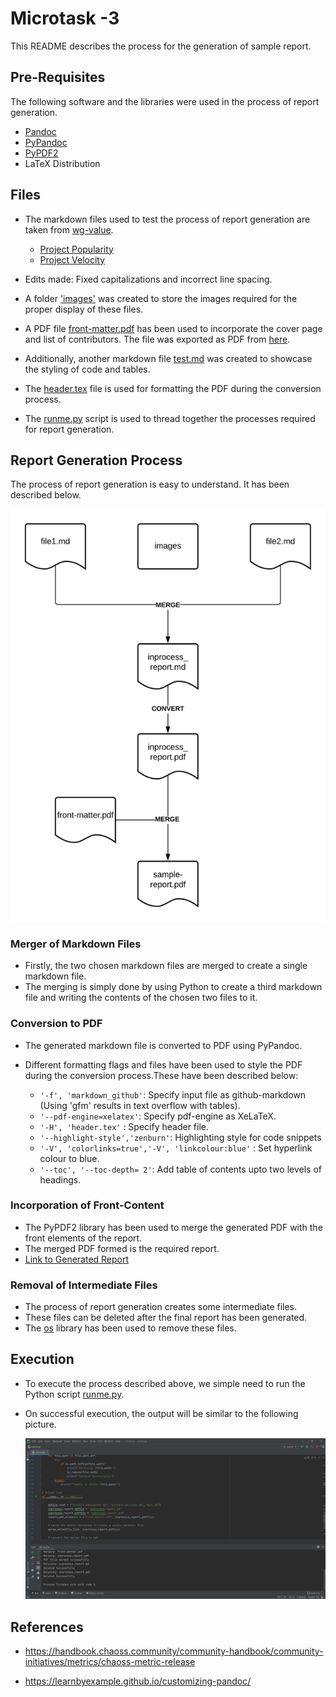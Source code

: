 # Microtask -3
 
 This README describes the process for the generation of sample report. 

## Pre-Requisites

The following software and the libraries were used in the process of report generation.

- [Pandoc](https://pandoc.org/installing.html)
- [PyPandoc](https://pypi.org/project/pypandoc/)
- [PyPDF2](https://pypi.org/project/PyPDF2/)
- LaTeX Distribution

## Files

- The markdown files used to test the process of report generation are taken from [wg-value](https://github.com/chaoss/wg-value).

    - [Project Popularity](https://github.com/chaoss/wg-value/blob/master/focus-areas/communal-value/project-popularity.md)
    - [Project Velocity](https://github.com/chaoss/wg-value/blob/master/focus-areas/communal-value/project-velocity.md)
- Edits made: Fixed capitalizations and incorrect line spacing.    
- A folder ['images'](images) was created to store the images required for the proper display of these files.
- A PDF file [front-matter.pdf](front-matter.pdf) has been used to incorporate the cover page and list of contributors. The file was exported as PDF from [here](https://drive.google.com/file/d/1xoWpNPO95n2V1l4rWS7pIHfoQiAUPtcl/view?usp=sharing).
- Additionally, another markdown file [test.md](test.md) was created to showcase the styling of code and tables.
- The [header.tex](header.tex) file is used for formatting the PDF during the conversion process.
- The [runme.py](runme.py) script is used to thread together the processes required for report generation.

## Report Generation Process

The process of report generation is easy to understand. It has been described below.

![Sample Report Generation Flowchart](readme_images/sample-report-flowchart.png)

### Merger of Markdown Files

- Firstly, the two chosen markdown files are merged to create a single markdown file.
- The merging is simply done by using Python to create a third markdown file and writing the contents of the chosen two files to it.

### Conversion to PDF

- The generated markdown file is converted to PDF using PyPandoc.

- Different formatting flags and files have been used to style the PDF during the conversion process.These have been described below:

    - `'-f', 'markdown_github'`: Specify input file as github-markdown (Using 'gfm' results in text overflow with tables).
    - `'--pdf-engine=xelatex'`: Specify pdf-engine as XeLaTeX.
    - `'-H', 'header.tex'` : Specify header file.
    - `'--highlight-style','zenburn'`: Highlighting style for code snippets
    - `'-V', 'colorlinks=true','-V', 'linkcolour:blue'` : Set hyperlink colour to blue.
    - `'--toc', '--toc-depth= 2'`: Add table of contents upto two levels of headings.

### Incorporation of Front-Content

- The PyPDF2 library has been used to merge the generated PDF with the front elements of the report.
- The merged PDF formed is the required report.  
- [Link to Generated Report](sample-report.pdf)

### Removal of Intermediate Files

- The process of report generation creates some intermediate files.
- These files can be deleted after the final report has been generated.
- The [os](https://docs.python.org/3/library/os.html) library has been used to remove these files.

## Execution

- To execute the process described above, we simple need to run the Python script [runme.py](runme.py).
- On successful execution, the output will be similar to the following picture.

    ![Excecution of Code](readme_images/output.png)


## References

- https://handbook.chaoss.community/community-handbook/community-initiatives/metrics/chaoss-metric-release

- https://learnbyexample.github.io/customizing-pandoc/

